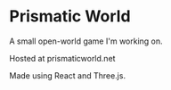 # Prismatic World

A small open-world game I'm working on.

Hosted at prismaticworld.net

Made using React and Three.js.
